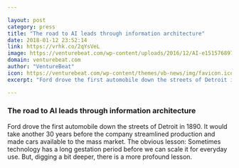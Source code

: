 ```yaml
---

layout: post
category: press
title: "The road to AI leads through information architecture"
date: 2018-01-12 23:52:14
link: https://vrhk.co/2qYsVeL
image: https://venturebeat.com/wp-content/uploads/2016/12/AI-e1515768971296.jpg?fit=780%2C520&strip=all
domain: venturebeat.com
author: "VentureBeat"
icon: https://venturebeat.com/wp-content/themes/vb-news/img/favicon.ico
excerpt: "Ford drove the first automobile down the streets of Detroit in 1890. It would take another 30 years before the company streamlined production and made cars available to the mass market. The obvious lesson: Sometimes technology has a long gestation period before we can scale it for everyday use. But, digging a bit deeper, there is a more profound lesson."

---
```


### The road to AI leads through information architecture

Ford drove the first automobile down the streets of Detroit in 1890. It would take another 30 years before the company streamlined production and made cars available to the mass market. The obvious lesson: Sometimes technology has a long gestation period before we can scale it for everyday use. But, digging a bit deeper, there is a more profound lesson.